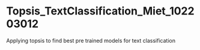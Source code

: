# Topsis_TextClassification_Miet_102203012
Applying topsis to find best pre trained models for text classification
